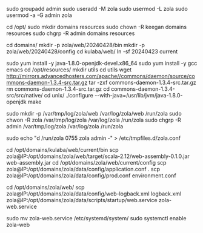 sudo groupadd admin
sudo useradd -M zola
sudo usermod -L zola
sudo usermod -a -G admin zola
 
cd /opt/
sudo mkdir domains resources
sudo chown -R keegan domains resources
sudo chgrp -R admin domains resources

cd domains/
mkdir -p zola/web/20240428/bin
mkdir -p zola/web/20240428/config
cd kulaba/web/
ln -sf 20240423 current

sudo yum install -y java-1.8.0-openjdk-devel.x86_64
sudo yum install -y gcc emacs
cd /opt/resources/
mkdir utils
cd utils
wget http://mirrors.advancedhosters.com/apache//commons/daemon/source/commons-daemon-1.3.4-src.tar.gz
tar -zxf commons-daemon-1.3.4-src.tar.gz
rm commons-daemon-1.3.4-src.tar.gz
cd commons-daemon-1.3.4-src/src/native/
cd unix/
./configure --with-java=/usr/lib/jvm/java-1.8.0-openjdk
make

sudo mkdir -p /var/tmp/log/zola/web /var/log/zola/web /run/zola
sudo chwon -R zola /var/tmp/log/zola /var/log/zola /run/zola
sudo chgrp -R admin /var/tmp/log/zola /var/log/zola /run/zola

sudo echo "d /run/zola 0755 zola admin -" > /etc/tmpfiles.d/zola.conf

cd /opt/domains/kulaba/web/current/bin
scp zola@IP:/opt/domains/zola/web/target/scala-2.12/web-assembly-0.1.0.jar web-assembly.jar
cd /opt/domains/zola/web/current/config
scp zola@IP:/opt/domains/zola/data/config/application.conf .
scp zola@IP:/opt/domains/zola/data/config/prod.conf environment.conf

cd /opt/domains/zola/web/
scp zola@IP:/opt/domains/zola/data/config/web-logback.xml logback.xml
zola@IP:/opt/domains/zola/data/scripts/startup/web.service zola-web.service

sudo mv zola-web.service /etc/systemd/system/
sudo systemctl enable zola-web